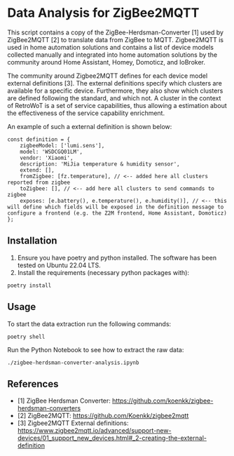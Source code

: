 # Data Analysis for ZigBee2MQTT
This script contains a copy of the ZigBee-Herdsman-Converter [1] used by ZigBee2MQTT [2] to translate data from ZigBee to MQTT.
Zigbee2MQTT is used in home automation solutions and contains a list of device models collected manually and integrated into home automation solutions by the community around Home Assistant, Homey, Domoticz, and IoBroker.

The community around Zigbee2MQTT defines for each device model external definitions [3]. 
The external definitions specify which clusters are available for a specific device. 
Furthermore, they also show which clusters are defined following the standard, and which not.
A cluster in the context of RetroWoT is a set of service capabilities, thus allowing a estimation about the effectiveness of the service capability enrichment.

An example of such a external definition is shown below:
```
const definition = {
    zigbeeModel: ['lumi.sens'],
    model: 'WSDCGQ01LM',
    vendor: 'Xiaomi',
    description: 'MiJia temperature & humidity sensor',
    extend: [],
    fromZigbee: [fz.temperature], // <-- added here all clusters reported from zigbee
    toZigbee: [], // <-- add here all clusters to send commands to zigbee
    exposes: [e.battery(), e.temperature(), e.humidity()], // <-- this will define which fields will be exposed in the definition message to configure a frontend (e.g. the Z2M frontend, Home Assistant, Domoticz)
};
```



## Installation
1. Ensure you have poetry and python installed. The software has been tested on Ubuntu 22.04 LTS.
2. Install the requirements (necessary python packages with):
``` 
poetry install
```
## Usage
To start the data extraction run the following commands:
```
poetry shell
```

Run the Python Notebook to see how to extract the raw data:
```
./zigbee-herdsman-converter-analysis.ipynb
```


## References
- [1] ZigBee Herdsman Converter: https://github.com/koenkk/zigbee-herdsman-converters
- [2] ZigBee2MQTT: https://github.com/Koenkk/zigbee2mqtt
- [3] Zigbee2MQTT External definitions: https://www.zigbee2mqtt.io/advanced/support-new-devices/01_support_new_devices.html#_2-creating-the-external-definition